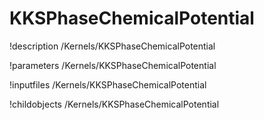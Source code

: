 <!-- MOOSE Documentation Stub: Remove this when content is added. -->

# KKSPhaseChemicalPotential
!description /Kernels/KKSPhaseChemicalPotential

!parameters /Kernels/KKSPhaseChemicalPotential

!inputfiles /Kernels/KKSPhaseChemicalPotential

!childobjects /Kernels/KKSPhaseChemicalPotential
